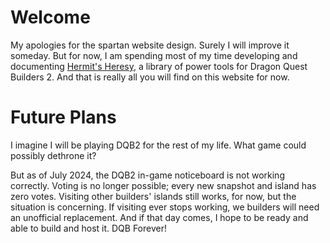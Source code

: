 # Welcome
My apologies for the spartan website design.
Surely I will improve it someday.
But for now, I am spending most of my time developing and documenting [Hermit's Heresy](/hermits-heresy/),
a library of power tools for Dragon Quest Builders 2.
And that is really all you will find on this website for now.

# Future Plans
I imagine I will be playing DQB2 for the rest of my life.
What game could possibly dethrone it?

But as of July 2024, the DQB2 in-game noticeboard is not working correctly.
Voting is no longer possible; every new snapshot and island has zero votes.
Visiting other builders' islands still works, for now, but the situation is concerning.
If visiting ever stops working, we builders will need an unofficial replacement.
And if that day comes, I hope to be ready and able to build and host it.
DQB Forever!